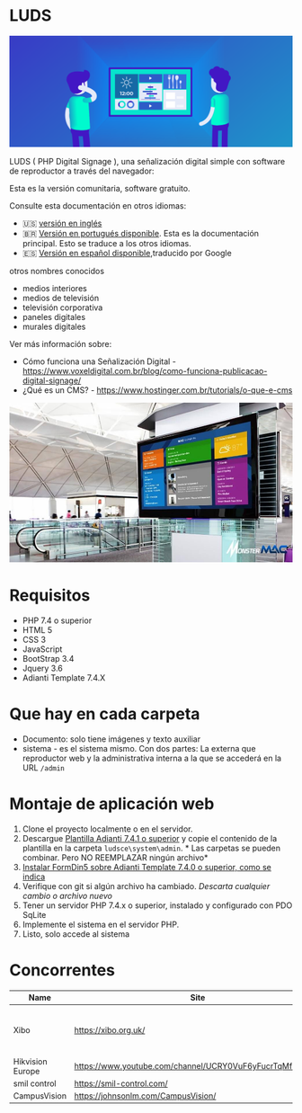 # LUDS

![visão geral](digital-signage.png)

LUDS ( PHP Digital Signage ), una señalización digital simple con software de reproductor a través del navegador:

Esta es la versión comunitaria, software gratuito.

Consulte esta documentación en otros idiomas:
- :us: [versión en inglés](../README.md)
- :brazil: [Versión en portugués disponible](README_pt-BR.md). Esta es la documentación principal. Esto se traduce a los otros idiomas.
- :es: [Versión en español disponible](README_es.md),traducido por Google

otros nombres conocidos
* medios interiores
* medios de televisión
* televisión corporativa
* paneles digitales
* murales digitales

Ver más información sobre:
* Cómo funciona una Señalización Digital - https://www.voxeldigital.com.br/blog/como-funciona-publicacao-digital-signage/
* ¿Qué es un CMS? - https://www.hostinger.com.br/tutorials/o-que-e-cms

![visão geral](exemplo01.jpg)

# Requisitos
* PHP 7.4 o superior
* HTML 5
* CSS 3
* JavaScript
* BootStrap 3.4
* Jquery 3.6
* Adianti Template 7.4.X

# Que hay en cada carpeta
* Documento: solo tiene imágenes y texto auxiliar
* sistema - es el sistema mismo. Con dos partes: La externa que reproductor web y la administrativa interna a la que se accederá en la URL `/admin`

# Montaje de aplicación web

1. Clone el proyecto localmente o en el servidor.
1. Descargue [Plantilla Adianti 7.4.1 o superior](https://www.adianti.com.br/framework-download) y copie el contenido de la plantilla en la carpeta `ludsce\system\admin`. * Las carpetas se pueden combinar. Pero NO REEMPLAZAR ningún archivo*
1. [Instalar FormDin5 sobre Adianti Template 7.4.0 o superior, como se indica](https://github.com/bjverde/formDin5#instala%C3%A7%C3%A3o)
1. Verifique con git si algún archivo ha cambiado. *Descarta cualquier cambio o archivo nuevo*
1. Tener un servidor PHP 7.4.x o superior, instalado y configurado con PDO SqLite
1. Implemente el sistema en el servidor PHP.
1. Listo, solo accede al sistema


# Concorrentes 

| Name             | Site                                                     | GitHub                                    | Description                          |
|------------------|----------------------------------------------------------|-------------------------------------------|--------------------------------------|
| Xibo             | https://xibo.org.uk/                                     |                                           | Most Famous software Digital Display |
| Hikvision Europe | https://www.youtube.com/channel/UCRY0VuF6yFucrTqMfZk6Bng |                                           |                                      |
| smil control     | https://smil-control.com/                                | https://github.com/sagiadinos             |                                      |
| CampusVision     | https://johnsonlm.com/CampusVision/                      | https://github.com/JohnsonLM/CampusVision |  

